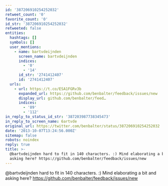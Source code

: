 ```yaml
---
id: '387206910254252032'
retweet_count: '0'
favorite_count: '0'
id_str: '387206910254252032'
retweeted: false
entities:
  hashtags: []
  symbols: []
  user_mentions:
    - name: bartvdeijnden
      screen_name: bartvdeijnden
      indices:
        - '0'
        - '14'
      id_str: '2741412407'
      id: '2741412407'
  urls:
    - url: https://t.co/ESA1FGRv3b
      expanded_url: https://github.com/benbalter/feedback/issues/new
      display_url: github.com/benbalter/feed…
      indices:
        - '89'
        - '112'
in_reply_to_status_id_str: '387203987738345473'
in_reply_to_screen_name: 6artvde
original_url: https://twitter.com/benbalter/status/387206910254252032
date: '2013-10-07T13:24:56.000Z'
sitemap: false
robots: noindex
reply: true
title: >-
  @bartvdeijnden hard to fit in 140 characters. :) Mind elaborating a bit and
  asking here? https://github.com/benbalter/feedback/issues/new
---
```


@bartvdeijnden hard to fit in 140 characters. :) Mind elaborating a bit and asking here? https://github.com/benbalter/feedback/issues/new